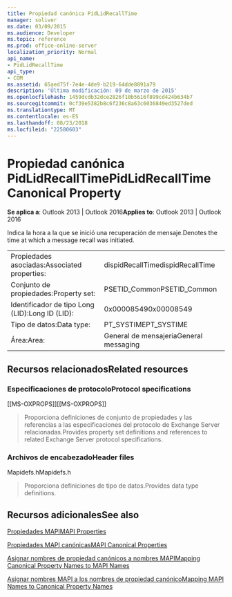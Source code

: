 ```yaml
---
title: Propiedad canónica PidLidRecallTime
manager: soliver
ms.date: 03/09/2015
ms.audience: Developer
ms.topic: reference
ms.prod: office-online-server
localization_priority: Normal
api_name:
- PidLidRecallTime
api_type:
- COM
ms.assetid: 65aed75f-7e4e-4de9-b219-64dde8891a79
description: 'Última modificación: 09 de marzo de 2015'
ms.openlocfilehash: 1459dcdb32dce2826f10b5616f899cd424b634b7
ms.sourcegitcommit: 0cf39e5382b8c6f236c8a63c6036849ed3527ded
ms.translationtype: MT
ms.contentlocale: es-ES
ms.lasthandoff: 08/23/2018
ms.locfileid: "22580603"
---
```

# <a name="pidlidrecalltime-canonical-property"></a><span data-ttu-id="8f098-103">Propiedad canónica PidLidRecallTime</span><span class="sxs-lookup"><span data-stu-id="8f098-103">PidLidRecallTime Canonical Property</span></span>

  
  
<span data-ttu-id="8f098-104">**Se aplica a**: Outlook 2013 | Outlook 2016</span><span class="sxs-lookup"><span data-stu-id="8f098-104">**Applies to**: Outlook 2013 | Outlook 2016</span></span> 
  
<span data-ttu-id="8f098-105">Indica la hora a la que se inició una recuperación de mensaje.</span><span class="sxs-lookup"><span data-stu-id="8f098-105">Denotes the time at which a message recall was initiated.</span></span>
  
|||
|:-----|:-----|
|<span data-ttu-id="8f098-106">Propiedades asociadas:</span><span class="sxs-lookup"><span data-stu-id="8f098-106">Associated properties:</span></span>  <br/> |<span data-ttu-id="8f098-107">dispidRecallTime</span><span class="sxs-lookup"><span data-stu-id="8f098-107">dispidRecallTime</span></span>  <br/> |
|<span data-ttu-id="8f098-108">Conjunto de propiedades:</span><span class="sxs-lookup"><span data-stu-id="8f098-108">Property set:</span></span>  <br/> |<span data-ttu-id="8f098-109">PSETID_Common</span><span class="sxs-lookup"><span data-stu-id="8f098-109">PSETID_Common</span></span>  <br/> |
|<span data-ttu-id="8f098-110">Identificador de tipo Long (LID):</span><span class="sxs-lookup"><span data-stu-id="8f098-110">Long ID (LID):</span></span>  <br/> |<span data-ttu-id="8f098-111">0x00008549</span><span class="sxs-lookup"><span data-stu-id="8f098-111">0x00008549</span></span>  <br/> |
|<span data-ttu-id="8f098-112">Tipo de datos:</span><span class="sxs-lookup"><span data-stu-id="8f098-112">Data type:</span></span>  <br/> |<span data-ttu-id="8f098-113">PT_SYSTIME</span><span class="sxs-lookup"><span data-stu-id="8f098-113">PT_SYSTIME</span></span>  <br/> |
|<span data-ttu-id="8f098-114">Área:</span><span class="sxs-lookup"><span data-stu-id="8f098-114">Area:</span></span>  <br/> |<span data-ttu-id="8f098-115">General de mensajería</span><span class="sxs-lookup"><span data-stu-id="8f098-115">General messaging</span></span>  <br/> |
   
## <a name="related-resources"></a><span data-ttu-id="8f098-116">Recursos relacionados</span><span class="sxs-lookup"><span data-stu-id="8f098-116">Related resources</span></span>

### <a name="protocol-specifications"></a><span data-ttu-id="8f098-117">Especificaciones de protocolo</span><span class="sxs-lookup"><span data-stu-id="8f098-117">Protocol specifications</span></span>

<span data-ttu-id="8f098-118">[[MS-OXPROPS]]</span><span class="sxs-lookup"><span data-stu-id="8f098-118">[[MS-OXPROPS]]</span></span> 
  
> <span data-ttu-id="8f098-119">Proporciona definiciones de conjunto de propiedades y las referencias a las especificaciones del protocolo de Exchange Server relacionadas.</span><span class="sxs-lookup"><span data-stu-id="8f098-119">Provides property set definitions and references to related Exchange Server protocol specifications.</span></span>
    
### <a name="header-files"></a><span data-ttu-id="8f098-120">Archivos de encabezado</span><span class="sxs-lookup"><span data-stu-id="8f098-120">Header files</span></span>

<span data-ttu-id="8f098-121">Mapidefs.h</span><span class="sxs-lookup"><span data-stu-id="8f098-121">Mapidefs.h</span></span>
  
> <span data-ttu-id="8f098-122">Proporciona definiciones de tipo de datos.</span><span class="sxs-lookup"><span data-stu-id="8f098-122">Provides data type definitions.</span></span>
    
## <a name="see-also"></a><span data-ttu-id="8f098-123">Recursos adicionales</span><span class="sxs-lookup"><span data-stu-id="8f098-123">See also</span></span>



[<span data-ttu-id="8f098-124">Propiedades MAPI</span><span class="sxs-lookup"><span data-stu-id="8f098-124">MAPI Properties</span></span>](mapi-properties.md)
  
[<span data-ttu-id="8f098-125">Propiedades MAPI canónicas</span><span class="sxs-lookup"><span data-stu-id="8f098-125">MAPI Canonical Properties</span></span>](mapi-canonical-properties.md)
  
[<span data-ttu-id="8f098-126">Asignar nombres de propiedad canónicos a nombres MAPI</span><span class="sxs-lookup"><span data-stu-id="8f098-126">Mapping Canonical Property Names to MAPI Names</span></span>](mapping-canonical-property-names-to-mapi-names.md)
  
[<span data-ttu-id="8f098-127">Asignar nombres MAPI a los nombres de propiedad canónico</span><span class="sxs-lookup"><span data-stu-id="8f098-127">Mapping MAPI Names to Canonical Property Names</span></span>](mapping-mapi-names-to-canonical-property-names.md)

